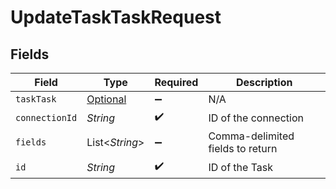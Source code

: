 # UpdateTaskTaskRequest


## Fields

| Field                                                 | Type                                                  | Required                                              | Description                                           |
| ----------------------------------------------------- | ----------------------------------------------------- | ----------------------------------------------------- | ----------------------------------------------------- |
| `taskTask`                                            | [Optional<TaskTask>](../../models/shared/TaskTask.md) | :heavy_minus_sign:                                    | N/A                                                   |
| `connectionId`                                        | *String*                                              | :heavy_check_mark:                                    | ID of the connection                                  |
| `fields`                                              | List<*String*>                                        | :heavy_minus_sign:                                    | Comma-delimited fields to return                      |
| `id`                                                  | *String*                                              | :heavy_check_mark:                                    | ID of the Task                                        |